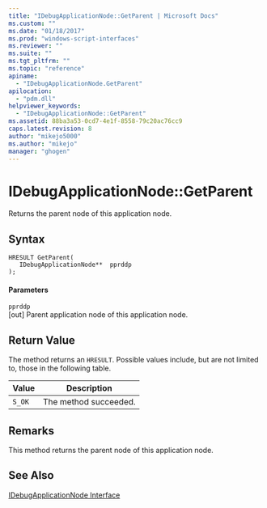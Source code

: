 ```yaml
---
title: "IDebugApplicationNode::GetParent | Microsoft Docs"
ms.custom: ""
ms.date: "01/18/2017"
ms.prod: "windows-script-interfaces"
ms.reviewer: ""
ms.suite: ""
ms.tgt_pltfrm: ""
ms.topic: "reference"
apiname: 
  - "IDebugApplicationNode.GetParent"
apilocation: 
  - "pdm.dll"
helpviewer_keywords: 
  - "IDebugApplicationNode::GetParent"
ms.assetid: 88ba3a53-0cd7-4e1f-8558-79c20ac76cc9
caps.latest.revision: 8
author: "mikejo5000"
ms.author: "mikejo"
manager: "ghogen"
---
```

# IDebugApplicationNode::GetParent
Returns the parent node of this application node.  
  
## Syntax  
  
```  
HRESULT GetParent(  
   IDebugApplicationNode**  pprddp  
);  
```  
  
#### Parameters  
 `pprddp`  
 [out] Parent application node of this application node.  
  
## Return Value  
 The method returns an `HRESULT`. Possible values include, but are not limited to, those in the following table.  
  
|Value|Description|  
|-----------|-----------------|  
|`S_OK`|The method succeeded.|  
  
## Remarks  
 This method returns the parent node of this application node.  
  
## See Also  
 [IDebugApplicationNode Interface](../../winscript/reference/idebugapplicationnode-interface.md)